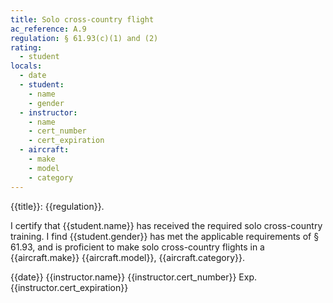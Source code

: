 ```yaml
---
title: Solo cross-country flight
ac_reference: A.9
regulation: § 61.93(c)(1) and (2)
rating:
  - student
locals:
  - date
  - student:
    - name
    - gender
  - instructor:
    - name
    - cert_number
    - cert_expiration
  - aircraft:
    - make
    - model
    - category
---
```


{{title}}: {{regulation}}.

I certify that {{student.name}} has received the required solo cross-country training. I find {{student.gender}} has met the applicable requirements of § 61.93, and is proficient to make solo cross-country flights in a {{aircraft.make}} {{aircraft.model}}, {{aircraft.category}}.

{{date}} {{instructor.name}} {{instructor.cert_number}} Exp. {{instructor.cert_expiration}}
